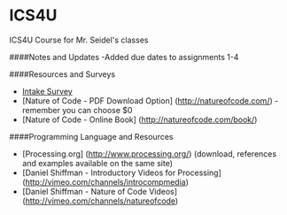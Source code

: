 ICS4U
=====

ICS4U Course for Mr. Seidel's classes

####Notes and Updates
-Added due dates to assignments 1-4

####Resources and Surveys
* [Intake Survey](https://docs.google.com/forms/d/1L3RliOHHLfAlCdnqRfsVPs3v2EgrA9q4NAeOPllJC5A/viewform)
* [Nature of Code - PDF Download Option] (http://natureofcode.com/) - remember you can choose $0
* [Nature of Code - Online Book] (http://natureofcode.com/book/)

####Programming Language and Resources
* [Processing.org] (http://www.processing.org/) (download, references and examples available on the same site)
* [Daniel Shiffman - Introductory Videos for Processing] (http://vimeo.com/channels/introcompmedia)
* [Daniel Shiffman - Nature of Code Videos] (http://vimeo.com/channels/natureofcode)

